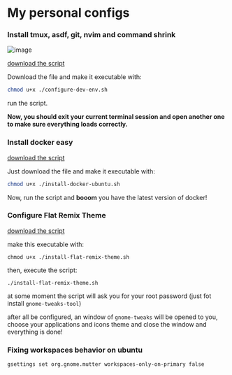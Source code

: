 # My personal configs

### Install tmux, asdf, git, nvim and command shrink

![image](https://github.com/marcos-venicius/.configs/assets/94018427/a87ab57a-30a8-46e5-b1f0-65082c1e2241)

[download the script](./scripts/configure-dev-env.sh)

Download the file and make it executable with:

```bash
chmod u+x ./configure-dev-env.sh
```

run the script.

**Now, you should exit your current terminal session and open another one to make sure everything loads correctly.**

### Install docker easy

[download the script](./scripts/install-docker-ubuntu.sh)

Just download the file and make it executable with:

```bash
chmod u+x ./install-docker-ubuntu.sh
```

Now, run the script and **booom** you have the latest version of docker!

### Configure Flat Remix Theme

[download the script](./scripts/install-flat-remix-theme.sh)

make this executable with:

```shell
chmod u+x ./install-flat-remix-theme.sh
```

then, execute the script:

```shell
./install-flat-remix-theme.sh
```

at some moment the script will ask you for your root password (just fot install `gnome-tweaks-tool`)

after all be configured, an window of `gnome-tweaks` will be opened to you, choose your applications and icons theme and close the window and everything is done!

### Fixing workspaces behavior on ubuntu

```bash
gsettings set org.gnome.mutter workspaces-only-on-primary false
```
